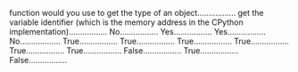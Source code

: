 function would you use to get the type of an object.................
get the variable identifier (which is the memory address in the CPython implementation).................
No.................
Yes.................
Yes.................
No..................
True.................
True.................
True.................
True.................
True.................
True.................
False.................
True.................
False.................
